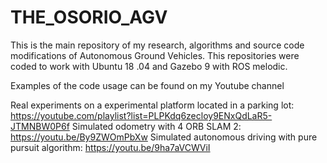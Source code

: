 # THE_OSORIO_AGV
This is the main repository of my research, algorithms and source code modifications of Autonomous Ground Vehicles. This repositories were coded to work with Ubuntu 18
.04 and Gazebo 9 with ROS melodic.

Examples of the code usage can be found on my Youtube channel

Real experiments on a experimental platform located in a parking lot: https://youtube.com/playlist?list=PLPKdq6zecloy9ENxQdLaR5-JTMNBW0P6f
Simulated odometry with 4 ORB SLAM 2: https://youtu.be/By9ZWOmPbXw
Simulated autonomous driving with pure pursuit algorithm: https://youtu.be/9ha7aVCWViI
